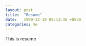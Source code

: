 ```yaml
---
layout: post
title:  "Resume"
date:   1999-12-10 09:13:36 +0530
categories: me
---
```

This is resume
